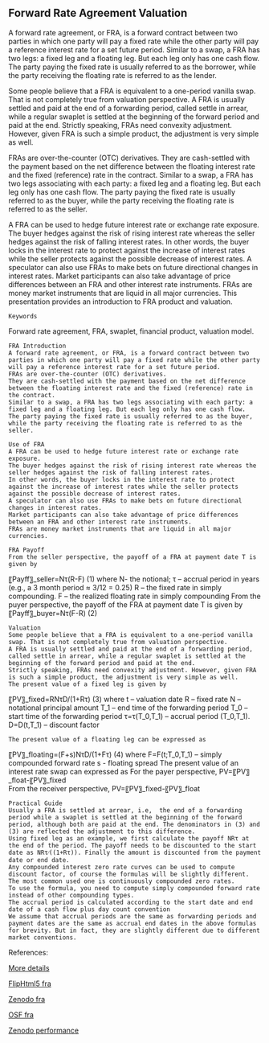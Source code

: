 ## Forward Rate Agreement Valuation
   
A forward rate agreement, or FRA, is a forward contract between two parties in which one party will pay a fixed rate while the other party will pay a reference interest rate for a set future period. Similar to a swap, a FRA has two legs: a fixed leg and a floating leg. But each leg only has one cash flow. The party paying the fixed rate is usually referred to as the borrower, while the party receiving the floating rate is referred to as the lender.

Some people believe that a FRA is equivalent to a one-period vanilla swap. That is not completely true from valuation perspective. A FRA is usually settled and paid at the end of a forwarding period, called settle in arrear, while a regular swaplet is settled at the beginning of the forward period and paid at the end. Strictly speaking, FRAs need convexity adjustment. However, given FRA is such a simple product, the adjustment is very simple as well. 

FRAs are over-the-counter (OTC) derivatives. They are cash-settled with the payment based on the net difference between the floating interest rate and the fixed (reference) rate in the contract. Similar to a swap, a FRA has two legs associating with each party: a fixed leg and a floating leg. But each leg only has one cash flow. The party paying the fixed rate is usually referred to as the buyer, while the party receiving the floating rate is referred to as the seller.

A FRA can be used to hedge future interest rate or exchange rate exposure. The buyer hedges against the risk of rising interest rate whereas the seller hedges against the risk of falling interest rates. In other words, the buyer locks in the interest rate to protect against the increase of interest rates while the seller protects against the possible decrease of interest rates. A speculator can also use FRAs to make bets on future directional changes in interest rates. Market participants can also take advantage of price differences between an FRA and other interest rate instruments. FRAs are money market instruments that are liquid in all major currencies. This presentation provides an introduction to FRA product and valuation. 

	Keywords
Forward rate agreement, FRA, swaplet, financial product, valuation model.

	FRA Introduction
	A forward rate agreement, or FRA, is a forward contract between two parties in which one party will pay a fixed rate while the other party will pay a reference interest rate for a set future period.
	FRAs are over-the-counter (OTC) derivatives.
	They are cash-settled with the payment based on the net difference between the floating interest rate and the fixed (reference) rate in the contract.
	Similar to a swap, a FRA has two legs associating with each party: a fixed leg and a floating leg. But each leg only has one cash flow.
	The party paying the fixed rate is usually referred to as the buyer, while the party receiving the floating rate is referred to as the seller.

	Use of FRA
	A FRA can be used to hedge future interest rate or exchange rate exposure.
	The buyer hedges against the risk of rising interest rate whereas the seller hedges against the risk of falling interest rates.
	In other words, the buyer locks in the interest rate to protect against the increase of interest rates while the seller protects against the possible decrease of interest rates.
	A speculator can also use FRAs to make bets on future directional changes in interest rates.
	Market participants can also take advantage of price differences between an FRA and other interest rate instruments.
	FRAs are money market instruments that are liquid in all major currencies.

	FRA Payoff
	From the seller perspective, the payoff of a FRA at payment date T is given by
〖Payff〗_seller=Nτ(R-F)		(1)
where 
N- the notional;
 τ – accrual period in years (e.g., a 3 month period ≈ 3/12 = 0.25)
R – the fixed rate in simply compounding.
F – the realized floating rate in simply compounding
	From the puyer perspective, the payoff of the FRA at payment date T is given by
〖Payff〗_buyer=Nτ(F-R)		(2)

	Valuation
	Some people believe that a FRA is equivalent to a one-period vanilla swap. That is not completely true from valuation perspective. 
	A FRA is usually settled and paid at the end of a forwarding period, called settle in arrear, while a regular swaplet is settled at the beginning of the forward period and paid at the end. 
	Strictly speaking, FRAs need convexity adjustment. However, given FRA is such a simple product, the adjustment is very simple as well.
	The present value of a fixed leg is given by
〖PV〗_fixed=RNτD/(1+Rτ)		(3)
where
	t   –  valuation date
	R  – fixed rate
	N  – notational principal amount
	T_1 – end time of the forwarding period
	T_0 – start time of the forwarding period
	τ=τ(T_0,T_1)  – accrual period (T_0,T_1).
	D=D(t,T_1)  –  discount factor

	The present value of a floating leg can be expressed as
〖PV〗_floating=(F+s)NτD/(1+Fτ)		(4)
where
	F=F(t;T_0,T_1) – simply compounded forward rate
	s -  floating spread
	The present value of an interest rate swap can expressed as
	For the payer perspective, PV=〖PV〗_float-〖PV〗_fixed		
	From the receiver perspective, PV=〖PV〗_fixed-〖PV〗_float

	Practical Guide
	Usually a FRA is settled at arrear, i.e,  the end of a forwarding period while a swaplet is settled at the beginning of the forward period, although both are paid at the end. The denominators in (3) and (3) are reflected the adjustment to this difference.
	Using fixed leg as an example, we first calculate the payoff NRτ at the end of the period. The payoff needs to be discounted to the start date as NRτ⁄((1+Rτ)). Finally the amount is discounted from the payment date or end date.
	Any compounded interest zero rate curves can be used to compute discount factor, of course the formulas will be slightly different. The most common used one is continuously compounded zero rates.
	To use the formula, you need to compute simply compounded forward rate instead of other compounding types.
	The accrual period is calculated according to the start date and end date of a cash flow plus day count convention 
	We assume that accrual periods are the same as forwarding periods and payment dates are the same as accrual end dates in the above formulas for brevity. But in fact, they are slightly different due to different market conventions.




References:

		
[More details](./IrFra-33.pdf)
   
[FlipHtml5 fra](https://fliphtml5.com/download/download-pdf-file.php?str=x0DZh9GTud3bENXamADO5UjM5ITPkl0av9mY)
   
[Zenodo fra](https://zenodo.org/record/4031737/files/IrFra-33.pdf)
   
[OSF fra](https://osf.io/k8v2q/download)

[Zenodo performance](https://zenodo.org/record/6547457#.YpDvW6gpDq4)

